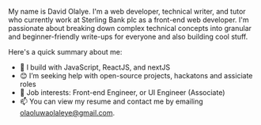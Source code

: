 My name is David Olalye. I'm a web developer, technical writer, and tutor who currently work at Sterling Bank plc as a front-end web developer. I'm passionate about breaking down complex technical concepts into granular and beginner-friendly write-ups for everyone and also building cool stuff.

Here's a quick summary about me:

* 🌱 I build with  JavaScript, ReactJS, and nextJS
* 😊 I’m seeking help with open-source projects, hackatons and assiciate roles 
* 💼 Job interests: Front-end Engineer, or UI Engineer (Associate)
* 📫 You can view my resume and contact me by emailing olaoluwaolaleye@gmail.com.
